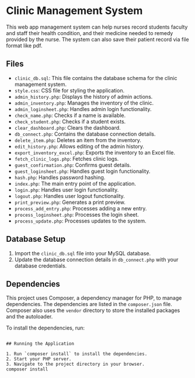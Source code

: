 # Clinic Management System

This web app management system can help nurses record students faculty and staff their health condition, and their medicine needed to remedy provided by the nurse. The system can also save their patient record via file format like pdf.

## Files

- `clinic_db.sql`: This file contains the database schema for the clinic management system.
- `style.css`: CSS file for styling the application.
- `admin_history.php`: Displays the history of admin actions.
- `admin_inventory.php`: Manages the inventory of the clinic.
- `admin_loginsheet.php`: Handles admin login functionality.
- `check_name.php`: Checks if a name is available.
- `check_student.php`: Checks if a student exists.
- `clear_dashboard.php`: Clears the dashboard.
- `db_connect.php`: Contains the database connection details.
- `delete_item.php`: Deletes an item from the inventory.
- `edit_history.php`: Allows editing of the admin history.
- `export_inventory_excel.php`: Exports the inventory to an Excel file.
- `fetch_clinic_logs.php`: Fetches clinic logs.
- `guest_confirmation.php`: Confirms guest details.
- `guest_loginsheet.php`: Handles guest login functionality.
- `hash.php`: Handles password hashing.
- `index.php`: The main entry point of the application.
- `login.php`: Handles user login functionality.
- `logout.php`: Handles user logout functionality.
- `print_preview.php`: Generates a print preview.
- `process_add_entry.php`: Processes adding a new entry.
- `process_loginsheet.php`: Processes the login sheet.
- `process_update.php`: Processes updates to the system.

## Database Setup

1. Import the `clinic_db.sql` file into your MySQL database.
2. Update the database connection details in `db_connect.php` with your database credentials.

## Dependencies

This project uses Composer, a dependency manager for PHP, to manage dependencies. The dependencies are listed in the `composer.json` file. Composer also uses the `vendor` directory to store the installed packages and the autoloader.

To install the dependencies, run:

```

## Running the Application

1. Run `composer install` to install the dependencies.
2. Start your PHP server.
3. Navigate to the project directory in your browser.
composer install
```
